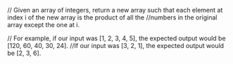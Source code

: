 // Given an array of integers, return a new array such that each element at index i of the new array is the product of all the 
//numbers in the original array except the one at i.

// For example, if our input was [1, 2, 3, 4, 5], the expected output would be [120, 60, 40, 30, 24]. 
//If our input was [3, 2, 1], the expected output would be [2, 3, 6].
